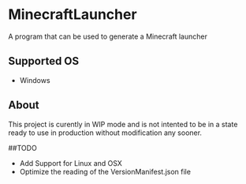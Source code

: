 # MinecraftLauncher
A program that can be used to generate a Minecraft launcher

## Supported OS
- Windows

## About
This project is curently in WIP mode and is not intented to be in a state ready to use in production without modification any sooner.

##TODO
- Add Support for Linux and OSX
- Optimize the reading of the VersionManifest.json file
